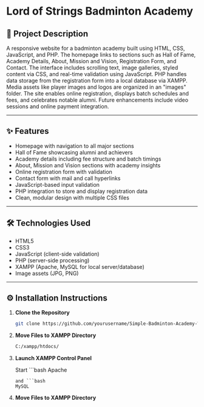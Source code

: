 # Lord of Strings Badminton Academy

## 📘 Project Description

A responsive website for a badminton academy built using HTML, CSS, JavaScript, and PHP. The homepage links to sections such as Hall of Fame, Academy Details, About, Mission and Vision, Registration Form, and Contact. The interface includes scrolling text, image galleries, styled content via CSS, and real-time validation using JavaScript. PHP handles data storage from the registration form into a local database via XAMPP. Media assets like player images and logos are organized in an "images" folder. The site enables online registration, displays batch schedules and fees, and celebrates notable alumni. Future enhancements include video sessions and online payment integration.

---

## ✨ Features

- Homepage with navigation to all major sections
- Hall of Fame showcasing alumni and achievers
- Academy details including fee structure and batch timings
- About, Mission and Vision sections with academy insights
- Online registration form with validation
- Contact form with mail and call hyperlinks
- JavaScript-based input validation
- PHP integration to store and display registration data
- Clean, modular design with multiple CSS files

---

## 🛠 Technologies Used

- HTML5
- CSS3
- JavaScript (client-side validation)
- PHP (server-side processing)
- XAMPP (Apache, MySQL for local server/database)
- Image assets (JPG, PNG)

---

## ⚙️ Installation Instructions

1. **Clone the Repository**

   ```bash
   git clone https://github.com/yourusername/Simple-Badminton-Academy-Website.git 
   ```

2. **Move Files to XAMPP Directory**

    ```bash
   C:/xampp/htdocs/ 
   ```

3. **Launch XAMPP Control Panel**

    Start ```bash
    Apache
    ```
    and ```bash
    MySQL
    ```

2. **Move Files to XAMPP Directory**
